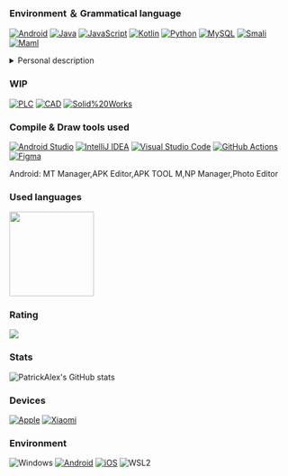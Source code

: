 
### Environment ＆ Grammatical language
[![Android](https://img.shields.io/badge/-android-3ddc84?style=flat&logo=Android&logoColor=white)](#)
[![Java](https://img.shields.io/badge/java-%23ed8b00.svg?style=flat&logo=openjdk&logoColor=white)](https://www.java.com/)
[![JavaScript](https://img.shields.io/badge/javascript-%23f0dc55.svg?style=flat&logo=javascript&logoColor=black)](https://www.javascript.com/)
[![Kotlin](https://img.shields.io/badge/kotlin-%237f52ff.svg?style=flat&logo=kotlin&logoColor=white)](https://kotlinlang.org/)
[![Python](https://img.shields.io/badge/python-3670a0?style=flat&logo=python&logoColor=ffdd54)](https://www.python.org/)
[![MySQL](https://img.shields.io/badge/mysql-%2300f.svg?style=flat&logo=mysql&logoColor=white)](https://www.mysql.com/)
[![Smali](https://img.shields.io/badge/smali-7f52ff?style=flat&logo=Small&logoColor=white)](#)
[![Maml](https://img.shields.io/badge/maml-ff8080?style=flat&logo=Small&logoColor=white)](#)


<details>
  <summary>Personal description</summary>
    Good at reverse compilation and development, translation and modification of Android software, redesign of application interface
</details>

### WIP
[![PLC](https://img.shields.io/badge/-PLC-CE93D8?style=flat&logo=PLC&logoColor=white)](#)
[![CAD](https://img.shields.io/badge/-CAD-FFB74D?style=flat&logo=CAD&logoColor=white)](#)
[![Solid%20Works](https://img.shields.io/badge/-Solid%20Works-FFCA28?style=flat&logo=Solid%20Works&logoColor=white)](#)

### Compile & Draw tools used
[![Android Studio](https://img.shields.io/badge/Android%20Studio-072F41.svg?style=flat&logo=android-studio&logoColor=3DDB83)](https://developer.android.com/studio)
[![IntelliJ IDEA](https://img.shields.io/badge/IntelliJ%20IDEA-000000.svg?style=flat&logo=intellij-idea&logoColor=white)](https://www.jetbrains.com/idea/)
[![Visual Studio Code](https://img.shields.io/badge/Visual%20Studio%20Code-097dcd.svg?style=flat&logo=visual-studio-code&logoColor=white)](https://code.visualstudio.com/)
[![GitHub Actions](https://img.shields.io/badge/Github%20Actions-%23161b22.svg?style=flat&logo=githubactions&logoColor=white)](https://github.com/features/actions)
[![Figma](https://img.shields.io/badge/Figma-000000.svg?style=flat&logo=figma&logoColor=white)](https://www.figma.com/)

Android: MT Manager,APK Editor,APK TOOL M,NP Manager,Photo Editor

### Used languages
 <a href="https://github.com/PatrickAlex2019">
    <img align="center"
         height="150em"
         src="https://github-readme-stats.vercel.app/api/top-langs?username=PatrickAlex2019&show_icons=true&include_all_commits=true&count_private=true&theme=apprentice&hide_border=true&bg_color=0D1117&layout=compact"
    />
 </a>

### Rating
  <a href="https://github.com/PatrickAlex2019">
    <img
      align="center"
      src="https://github-profile-trophy.vercel.app/?username=PatrickAlex2019&theme=onedark&no-frame=true&row=1&&margin-w=20&no-bg=true"/>
  </a>
</a>

### Stats
![PatrickAlex's GitHub stats](https://github-readme-stats.vercel.app/api?username=PatrickAlex2019&show_icons=true&theme=tokyonight)

### Devices
[![Apple](https://img.shields.io/badge/Apple%20iPhone%20-%23000000.svg?style=flat&logo=apple&logoColor=white)](https://www.apple.com/iphone/)
[![Xiaomi](https://img.shields.io/badge/Xiaomi%20-%23ff6e08.svg?style=flat&logo=xiaomi&logoColor=white)](https://www.mi.com/)

### Environment
![Windows](https://img.shields.io/badge/Windows%2011-00BBFF?style=flat&logo=Windows&logoColor=ffffff)
[![Android](https://img.shields.io/badge/Android-3aab58?style=flat&logo=android&logoColor=white)](https://www.android.com/)
[![iOS](https://img.shields.io/badge/iOS-000000?style=flat&logo=ios&logoColor=white)](https://www.apple.com/ios/)
![WSL2](https://img.shields.io/badge/Ubuntu%2022%2e04-dd4814?style=flat&logo=ubuntu&logoColor=ffffff)
